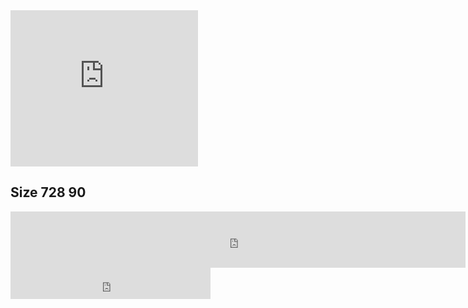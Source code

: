 <iframe id="200_276_express_html_inpage_0.if" src="https://doc-0c-34-adspreview.googleusercontent.com/preview/9o5bees06oeguhr10neq55qcti27eh7n/ve1l4g2i5hvtqskbk8ahkschfd4avnpp/1659355200000/81451075/previewuser/gwd.81451075?render=blank&creativeId=gwd.81451075&irsk=CICAgOD4ncaZlAE&ecId=AOgHqNrP7YpoA5tNQD_jIq6U5XeNiCTC067Gp6trORQ-fpGh-y-RLp2aRZ8uk2aHyV7Nh3wWGIsE" width="300" height="250" frameborder="0" scrolling="no" allowfullscreen="true" style="width: 300px; height: 250px;"></iframe>

## Size 728 90

<iframe id="200_276_express_html_inpage_0.if" src="https://doc-14-04-adspreview.googleusercontent.com/preview/9o5bees06oeguhr10neq55qcti27eh7n/16e3p4v34cbfin42j84qscvqf0s50ukb/1659355200000/82564369/previewuser/gwd.82564369?render=blank&creativeId=gwd.82564369&irsk=CICAgOD4neWTRA&ecId=AOgHqNpGXfoKkylFSTKVlVsp-hyAKB-FeT_YhOkd6bkp5Q-kT6bsPySUXpaZX2SRLmPSfdRxMnEC" width="728" height="90" frameborder="0" scrolling="no" allowfullscreen="true" style="width: 728px; height: 90px;"></iframe>



<iframe id="200_276_express_html_inpage_0.if" src="https://doc-0c-68-adspreview.googleusercontent.com/preview/9o5bees06oeguhr10neq55qcti27eh7n/ol350f09ei55rekaf7uje40nasef1e0b/1659355200000/83259322/previewuser/gwd.83259322?render=blank&creativeId=gwd.83259322&irsk=CICAgOD4ncPebg&ecId=AOgHqNpLU1lo02RJq_E-JmrwBVYqGXyHnZyjxugPf2RdAdgGlgO47yzi7Bq7nZiNwyiZHIe2BYut" width="320" height="50" frameborder="0" scrolling="no" allowfullscreen="true" style="width: 320px; height: 50px;"></iframe>



